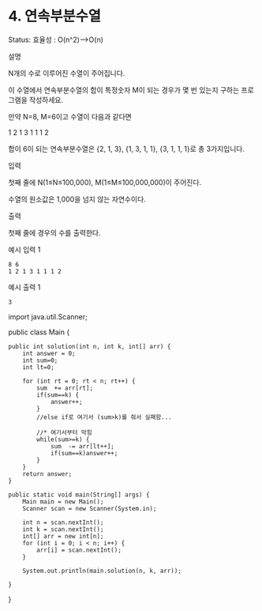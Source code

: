 # 4. 연속부분수열

Status: 효율성 : O(n^2)-->O(n)

설명

N개의 수로 이루어진 수열이 주어집니다.

이 수열에서 연속부분수열의 합이 특정숫자 M이 되는 경우가 몇 번 있는지 구하는 프로그램을 작성하세요.

만약 N=8, M=6이고 수열이 다음과 같다면

1 2 1 3 1 1 1 2

합이 6이 되는 연속부분수열은 {2, 1, 3}, {1, 3, 1, 1}, {3, 1, 1, 1}로 총 3가지입니다.

입력

첫째 줄에 N(1≤N≤100,000), M(1≤M≤100,000,000)이 주어진다.

수열의 원소값은 1,000을 넘지 않는 자연수이다.

출력

첫째 줄에 경우의 수를 출력한다.

예시 입력 1

```
8 6
1 2 1 3 1 1 1 2

```

예시 출력 1

```
3
```
import java.util.Scanner;

public class Main {

	public int solution(int n, int k, int[] arr) {
		int answer = 0;
		int sum=0;
		int lt=0;

		for (int rt = 0; rt < n; rt++) {
			sum  += arr[rt];
			if(sum==k) {
				answer++;
			}
			//else if로 여기서 (sum>k)를 줘서 실패함...

			//* 여기서부터 막힘
			while(sum>=k) { 
				sum  -= arr[lt++];
				if(sum==k)answer++;
			}
		}
		return answer;
	}

	public static void main(String[] args) {
		Main main = new Main();
		Scanner scan = new Scanner(System.in);

		int n = scan.nextInt();
		int k = scan.nextInt();
		int[] arr = new int[n];
		for (int i = 0; i < n; i++) {
			arr[i] = scan.nextInt();
		}
		
		System.out.println(main.solution(n, k, arr));

	}
}